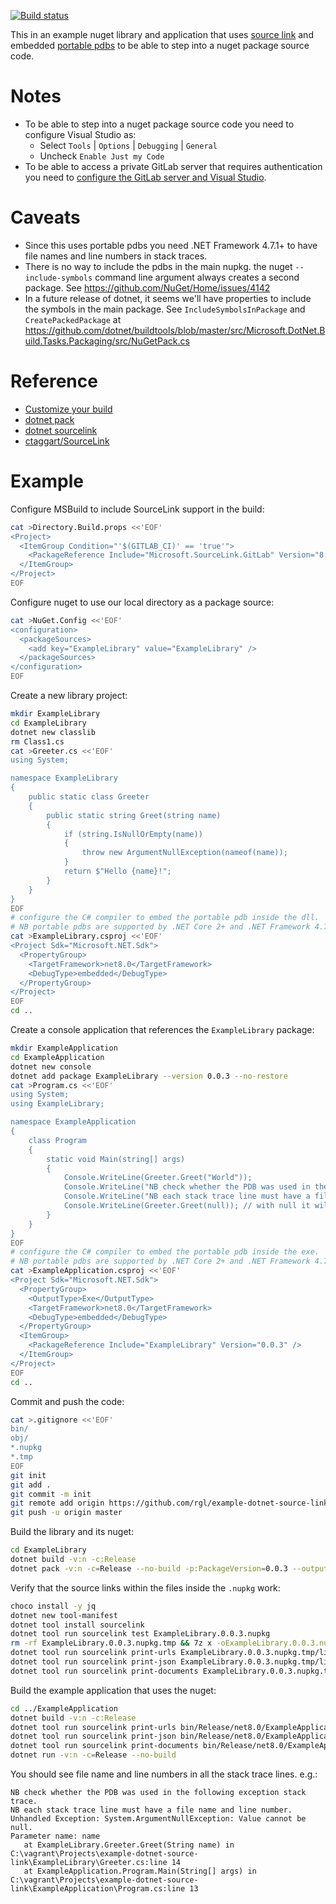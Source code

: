 [![Build status](https://github.com/rgl/example-dotnet-source-link/workflows/Build/badge.svg)](https://github.com/rgl/example-dotnet-source-link/actions?query=workflow%3ABuild)

This in an example nuget library and application that uses [source link](https://github.com/dotnet/designs/blob/main/accepted/2020/diagnostics/source-link.md) and embedded [portable pdbs](https://github.com/dotnet/core/blob/master/Documentation/diagnostics/portable_pdb.md) to be able to step into a nuget package source code.


# Notes

* To be able to step into a nuget package source code you need to configure Visual Studio as:
  * Select `Tools` | `Options` | `Debugging` | `General`
  * Uncheck `Enable Just my Code`
* To be able to access a private GitLab server that requires authentication you need to [configure the GitLab server and Visual Studio](https://github.com/rgl/gitlab-source-link-proxy).


# Caveats

* Since this uses portable pdbs you need .NET Framework 4.7.1+ to have file names and line numbers in stack traces.
* There is no way to include the pdbs in the main nupkg. the nuget `--include-symbols` command line
  argument always creates a second package.
  See https://github.com/NuGet/Home/issues/4142
* In a future release of dotnet, it seems we'll have properties to include the symbols in the main package.
  See `IncludeSymbolsInPackage` and `CreatePackedPackage` at https://github.com/dotnet/buildtools/blob/master/src/Microsoft.DotNet.Build.Tasks.Packaging/src/NuGetPack.cs


# Reference

* [Customize your build](https://learn.microsoft.com/en-us/visualstudio/msbuild/customize-your-build)
* [dotnet pack](https://learn.microsoft.com/en-us/dotnet/core/tools/dotnet-pack)
* [dotnet sourcelink](https://github.com/dotnet/sourcelink)
* [ctaggart/SourceLink](https://github.com/ctaggart/SourceLink)


# Example

Configure MSBuild to include SourceLink support in the build:

```bash
cat >Directory.Build.props <<'EOF'
<Project>
  <ItemGroup Condition="'$(GITLAB_CI)' == 'true'">
    <PackageReference Include="Microsoft.SourceLink.GitLab" Version="8.0.0" PrivateAssets="All" />
  </ItemGroup>
</Project>
EOF
```

Configure nuget to use our local directory as a package source:

```bash
cat >NuGet.Config <<'EOF'
<configuration>
  <packageSources>
    <add key="ExampleLibrary" value="ExampleLibrary" />
  </packageSources>
</configuration>
EOF
```

Create a new library project:

```bash
mkdir ExampleLibrary
cd ExampleLibrary
dotnet new classlib
rm Class1.cs
cat >Greeter.cs <<'EOF'
using System;

namespace ExampleLibrary
{
    public static class Greeter
    {
        public static string Greet(string name)
        {
            if (string.IsNullOrEmpty(name))
            {
                throw new ArgumentNullException(nameof(name));
            }
            return $"Hello {name}!";
        }
    }
}
EOF
# configure the C# compiler to embed the portable pdb inside the dll.
# NB portable pdbs are supported by .NET Core 2+ and .NET Framework 4.7.1+.
cat >ExampleLibrary.csproj <<'EOF'
<Project Sdk="Microsoft.NET.Sdk">
  <PropertyGroup>
    <TargetFramework>net8.0</TargetFramework>
    <DebugType>embedded</DebugType>
  </PropertyGroup>
</Project>
EOF
cd ..
```

Create a console application that references the `ExampleLibrary` package:

```bash
mkdir ExampleApplication
cd ExampleApplication
dotnet new console
dotnet add package ExampleLibrary --version 0.0.3 --no-restore
cat >Program.cs <<'EOF'
using System;
using ExampleLibrary;

namespace ExampleApplication
{
    class Program
    {
        static void Main(string[] args)
        {
            Console.WriteLine(Greeter.Greet("World"));
            Console.WriteLine("NB check whether the PDB was used in the following exception stack trace.");
            Console.WriteLine("NB each stack trace line must have a file name and line number.");
            Console.WriteLine(Greeter.Greet(null)); // with null it will throw an exception to check whether the stack traces are ok.
        }
    }
}
EOF
# configure the C# compiler to embed the portable pdb inside the exe.
# NB portable pdbs are supported by .NET Core 2+ and .NET Framework 4.7.1+.
cat >ExampleApplication.csproj <<'EOF'
<Project Sdk="Microsoft.NET.Sdk">
  <PropertyGroup>
    <OutputType>Exe</OutputType>
    <TargetFramework>net8.0</TargetFramework>
    <DebugType>embedded</DebugType>
  </PropertyGroup>
  <ItemGroup>
    <PackageReference Include="ExampleLibrary" Version="0.0.3" />
  </ItemGroup>
</Project>
EOF
cd ..
```

Commit and push the code:

```bash
cat >.gitignore <<'EOF'
bin/
obj/
*.nupkg
*.tmp
EOF
git init
git add .
git commit -m init
git remote add origin https://github.com/rgl/example-dotnet-source-link.git
git push -u origin master
```

Build the library and its nuget:

```bash
cd ExampleLibrary
dotnet build -v:n -c:Release
dotnet pack -v:n -c=Release --no-build -p:PackageVersion=0.0.3 --output .
```

Verify that the source links within the files inside the `.nupkg` work:

```bash
choco install -y jq
dotnet new tool-manifest
dotnet tool install sourcelink
dotnet tool run sourcelink test ExampleLibrary.0.0.3.nupkg
rm -rf ExampleLibrary.0.0.3.nupkg.tmp && 7z x -oExampleLibrary.0.0.3.nupkg.tmp ExampleLibrary.0.0.3.nupkg
dotnet tool run sourcelink print-urls ExampleLibrary.0.0.3.nupkg.tmp/lib/netstandard2.0/ExampleLibrary.dll
dotnet tool run sourcelink print-json ExampleLibrary.0.0.3.nupkg.tmp/lib/netstandard2.0/ExampleLibrary.dll | cat | jq .
dotnet tool run sourcelink print-documents ExampleLibrary.0.0.3.nupkg.tmp/lib/netstandard2.0/ExampleLibrary.dll
```

Build the example application that uses the nuget:

```bash
cd ../ExampleApplication
dotnet build -v:n -c:Release
dotnet tool run sourcelink print-urls bin/Release/net8.0/ExampleApplication.dll
dotnet tool run sourcelink print-json bin/Release/net8.0/ExampleApplication.dll | cat | jq .
dotnet tool run sourcelink print-documents bin/Release/net8.0/ExampleApplication.dll
dotnet run -v:n -c=Release --no-build
```

You should see file name and line numbers in all the stack trace lines. e.g.:

```
NB check whether the PDB was used in the following exception stack trace.
NB each stack trace line must have a file name and line number.
Unhandled Exception: System.ArgumentNullException: Value cannot be null.
Parameter name: name
   at ExampleLibrary.Greeter.Greet(String name) in C:\vagrant\Projects\example-dotnet-source-link\ExampleLibrary\Greeter.cs:line 14
   at ExampleApplication.Program.Main(String[] args) in C:\vagrant\Projects\example-dotnet-source-link\ExampleApplication\Program.cs:line 13
```
